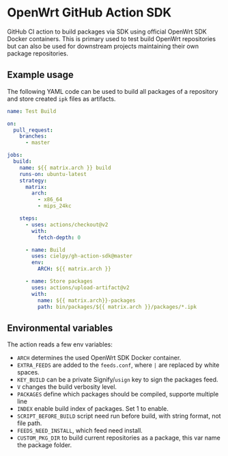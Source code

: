 # OpenWrt GitHub Action SDK

GitHub CI action to build packages via SDK using official OpenWrt SDK Docker
containers. This is primary used to test build OpenWrt repositories but can
also be used for downstream projects maintaining their own package
repositories.

## Example usage

The following YAML code can be used to build all packages of a repository and
store created `ipk` files as artifacts.

```yaml
name: Test Build

on:
  pull_request:
    branches:
      - master

jobs:
  build:
    name: ${{ matrix.arch }} build
    runs-on: ubuntu-latest
    strategy:
      matrix:
        arch:
          - x86_64
          - mips_24kc

    steps:
      - uses: actions/checkout@v2
        with:
          fetch-depth: 0

      - name: Build
        uses: cielpy/gh-action-sdk@master
        env:
          ARCH: ${{ matrix.arch }}

      - name: Store packages
        uses: actions/upload-artifact@v2
        with:
          name: ${{ matrix.arch}}-packages
          path: bin/packages/${{ matrix.arch }}/packages/*.ipk
```

## Environmental variables

The action reads a few env variables:

* `ARCH` determines the used OpenWrt SDK Docker container.
* `EXTRA_FEEDS` are added to the `feeds.conf`, where `|` are replaced by white
  spaces.
* `KEY_BUILD` can be a private Signify/`usign` key to sign the packages feed.
* `V` changes the build verbosity level.
* `PACKAGES` define which packages should be compiled, supporte multiple line
* `INDEX` enable build index of packages. Set 1 to enable.
* `SCRIPT_BEFORE_BUILD` script need run before build, with string format, not file path.
* `FEEDS_NEED_INSTALL`, which feed need install.
* `CUSTOM_PKG_DIR` to build current repositories as a package, this var name the package folder.
